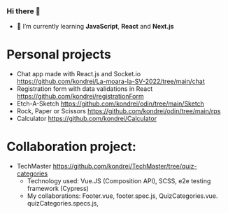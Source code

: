 ### Hi there 👋
- 🌱 I’m currently learning **JavaScript**, **React** and **Next.js**

# Personal projects
- Chat app made with React.js and Socket.io https://github.com/kondrei/La-moara-la-SV-2022/tree/main/chat
- Registration form with data validations in React https://github.com/kondrei/registrationForm
- Etch-A-Sketch https://github.com/kondrei/odin/tree/main/Sketch
- Rock, Paper or Scissors https://github.com/kondrei/odin/tree/main/rps
- Calculator https://github.com/kondrei/Calculator

# Collaboration project:
- TechMaster https://github.com/kondrei/TechMaster/tree/quiz-categories
  - Technology used: Vue.JS (Composition API), SCSS, e2e testing framework (Cypress)
  - My collaborations: Footer.vue, footer.spec.js, QuizCategories.vue. quizCategories.specs.js,
